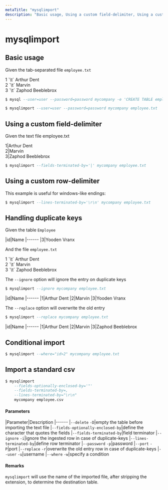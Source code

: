 ```yaml
---
metaTitle: "mysqlimport"
description: "Basic usage, Using a custom field-delimiter, Using a custom row-delimiter, Handling duplicate keys, Conditional import, Import a standard csv"
---
```


# mysqlimport



## Basic usage


Given the tab-separated file `employee.txt`

> 
<p>1 `\t` Arthur Dent<br/>
2 `\t` Marvin<br/>
3 `\t` Zaphod Beeblebrox<br/></p>


```sql
$ mysql --user=user --password=password mycompany -e 'CREATE TABLE employee(id INT, name VARCHAR(100), PRIMARY KEY (id))'

$ mysqlimport --user=user --password=password mycompany employee.txt

```



## Using a custom field-delimiter


Given the text file employee.txt

> 
<p>1|Arthur Dent<br/>
2|Marvin<br/>
3|Zaphod Beeblebrox<br/></p>


```sql
$ mysqlimport --fields-terminated-by='|' mycompany employee.txt

```



## Using a custom row-delimiter


This example is useful for windows-like endings:

```sql
$ mysqlimport --lines-terminated-by='\r\n' mycompany employee.txt

```



## Handling duplicate keys


Given the table `Employee`

|id|Name
|------
|3|Yooden Vranx

And the file `employee.txt`

> 
<p>1 `\t` Arthur Dent<br/>
2 `\t` Marvin<br/>
3 `\t` Zaphod Beeblebrox<br/></p>


The `--ignore` option will ignore the entry on duplicate keys

```sql
$ mysqlimport --ignore mycompany employee.txt

```

|id|Name
|------
|1|Arthur Dent
|2|Marvin
|3|Yooden Vranx

The `--replace` option will overwrite the old entry

```sql
$ mysqlimport --replace mycompany employee.txt

```

|id|Name
|------
|1|Arthur Dent
|2|Marvin
|3|Zaphod Beeblebrox



## Conditional import


```sql
$ mysqlimport --where="id>2" mycompany employee.txt

```



## Import a standard csv


```sql
$ mysqlimport
    --fields-optionally-enclosed-by='"'
    --fields-terminated-by=,
    --lines-terminated-by="\r\n"
    mycompany employee.csv

```



#### Parameters


|Parameter|Description
|------
|`--delete` `-D`|empty the table before importing the text file
|`--fields-optionally-enclosed-by`|define the character that quotes the fields
|`--fields-terminated-by`|field terminator
|`--ignore` `-i`|ignore the ingested row in case of duplicate-keys
|`--lines-terminated-by`|define row terminator
|`--password` `-p`|password
|`--port` `-P`|port
|`--replace` `-r`|overwrite the old entry row in case of duplicate-keys
|`--user` `-u`|username
|`--where` `-w`|specify a condition



#### Remarks


`mysqlimport` will use the name of the imported file, after stripping the extension, to determine the destination table.

